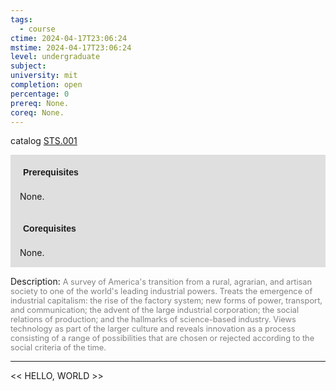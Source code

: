 ```yaml
---
tags:
  - course
ctime: 2024-04-17T23:06:24
mstime: 2024-04-17T23:06:24
level: undergraduate
subject: 
university: mit
completion: open
percentage: 0
prereq: None.
coreq: None.
---
```


catalog [STS.001](http://student.mit.edu/catalog/mSTSa.html#STS.001)

<span style="display: block; padding: 15px; background-color: rgb(100, 100, 100, 0.2);"><font id="m_prereq4176_0" style="display: block; font-family: Arial, sans-serif; font-weight: bold; padding: 5px">Prerequisites</font><br><span id="prereq4176_0">None.</span></span>
<span style="display: block; padding: 15px; background-color: rgb(100, 100, 100, 0.2);"><font id="m_coreq4176_0" style="display: block; font-family: Arial, sans-serif; font-weight: bold; padding: 5px">Corequisites</font><br><span id="coreq4176_0">None.</span></span>

<font style="">Description:</font>
<font style="color: grey; font-size: 0.8rem;">A survey of America's transition from a rural, agrarian, and artisan society to one of the world's leading industrial powers. Treats the emergence of industrial capitalism: the rise of the factory system; new forms of power, transport, and communication; the advent of the large industrial corporation; the social relations of production; and the hallmarks of science-based industry. Views technology as part of the larger culture and reveals innovation as a process consisting of a range of possibilities that are chosen or rejected according to the social criteria of the time.</font>



---

<< HELLO, WORLD >>
